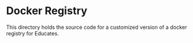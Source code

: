 Docker Registry
===============

This directory holds the source code for a customized version of a docker
registry for Educates.
